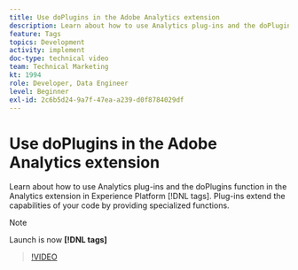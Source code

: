 ```yaml
---
title: Use doPlugins in the Adobe Analytics extension
description: Learn about how to use Analytics plug-ins and the doPlugins function in the Analytics extension in Experience Platform [!DNL tags]. Plug-ins extend the capabilities of your code by providing specialized functions.
feature: Tags
topics: Development
activity: implement
doc-type: technical video
team: Technical Marketing
kt: 1994
role: Developer, Data Engineer
level: Beginner
exl-id: 2c6b5d24-9a7f-47ea-a239-d0f8784029df
---
```

# Use doPlugins in the Adobe Analytics extension

Learn about how to use Analytics plug-ins and the doPlugins function in the Analytics extension in Experience Platform [!DNL tags]. Plug-ins extend the capabilities of your code by providing specialized functions.

>[!NOTE]
>
> Launch is now **[!DNL tags]**

>[!VIDEO](https://video.tv.adobe.com/v/25171?quality=12&learn=on)
